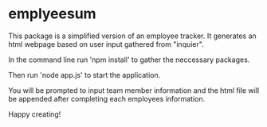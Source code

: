 # emplyeesum

This package is a simplified version of an employee tracker. It generates an html webpage based on user input gathered from "inquier".

In the command line run 'npm install' to gather the neccessary packages. 

Then run 'node app.js' to start the application.

You will be prompted to input team member information and the html file will be appended after completing each employees information. 

Happy creating!
